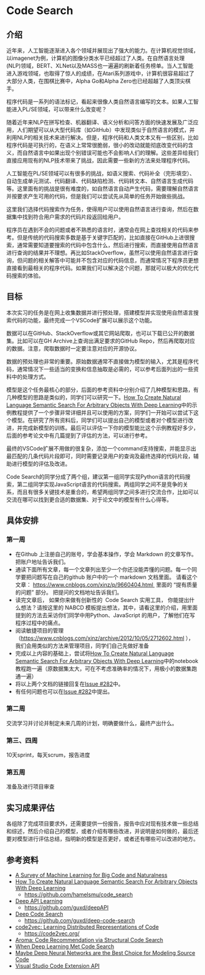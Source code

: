 # Code Search

## 介绍

近年来，人工智能逐渐进入各个领域并展现出了强大的能力。在计算机视觉领域，以imagenet为例，计算机的图像分类水平已经超过了人类。在自然语言处理(NLP)领域，BERT、XLNet以及MASS也一遍遍的刷新着任务榜单。当人工智能进入游戏领域，也取得了惊人的成绩，在Atari系列游戏中，计算机很容易超过了大部分人类，在围棋比赛中，Alpha Go和Alpha Zero也已经超越了人类顶尖棋手。

程序代码是一系列的语法标记，看起来很像人类自然语言编写的文本。如果人工智能进入PL/SE领域，可以带来什么改变呢？

随着近年来NLP在拼写检查、机器翻译、语义分析和问答方面的快速发展及广泛应用，人们期望可以从大型代码库（如GitHub）中发现类似于自然语言的模式，并利用NLP的相关技术来进行解决。但是，程序代码和人类文本又有一些区别，比如程序代码是可执行的，在语义上常常很脆弱，很小的改动就能彻底改变代码的含义，而自然语言中如果出现个别错误可能也不会影响人们的理解。这些差异给我们直接应用现有的NLP技术带来了挑战，因此需要一些新的方法来处理程序代码。

人工智能在PL/SE领域可以有很多的挑战，如语义搜索、代码补全（完形填空）、自动生成单元测试、代码翻译、代码缺陷检测、代码转文本、自然语言生成代码等。这里面有的挑战是很有难度的，如自然语言自动产生代码，需要理解自然语言并按要求产生可用的代码，但是我们可以尝试先从简单的任务开始做些挑战。

这里我们选择代码搜索作为任务，使得用户可以使用自然语言进行查询，然后在数据集中找到符合用户需求的代码片段返回给用户。

程序员在遇到不会的问题或者不熟悉的语言时，通常会在网上查找相关的代码来参考。但是传统的代码搜索多数是基于关键字匹配的，比如直接在GitHub上进很搜索，通常需要知道要搜索的代码中包含什么，然后进行搜索，而直接使用自然语言进行查询的结果并不理想。再比如StackOverflow，虽然可以使用自然语言进行查询，但问题的相关解答中可能并不包含对应的代码信息，而通常情况下程序员更想直接看到最相关的程序代码。如果我们可以解决这个问题，那就可以极大的优化代码搜索的体验。

## 目标

本次实习的任务是在网上收集数据并进行预处理，搭建模型并实现使用自然语言搜索代码的功能，最终完成一个VSCode扩展可以展示这个功能。

数据可以在GitHub、StackOverflow或其它网站爬取，也可以下载已公开的数据集。比如可以在GH Archive上查询出满足要求的GitHub Repo，然后再爬取对应的数据。注意，爬取数据时一定要注意对应的开源协议。

数据的预处理也非常的重要。原始数据通常不直接做为模型的输入，尤其是程序代码，通常情况下一些适当的变换和信息抽取是必需的，可以参考后面列出的一些资料中的处理方式。

模型是这个任务最核心的部分，后面的参考资料中分别介绍了几种模型和思路，有几种模型的思路是类似的，同学们可以研究一下。[How To Create Natural Language Semantic Search For Arbitrary Objects With Deep Learning](https://towardsdatascience.com/semantic-code-search-3cd6d244a39c)中的示例教程提供了一个步骤非常详细并且可以使用的方案，同学们一开始可以尝试下这个模型。在研究了所有资料后，同学们可以提出自己的模型或者对个模型进行改进，并完成新模型的训练。最后可以评估一下你的模型能比这个示例教程好多少，后面的参考论文中有几篇提到了评估的方法，可以进行参考。

最终的VSCode扩展不用做的很复杂，添加一个command支持搜索，并能显示出最匹配的几条代码片段即可，同时需要记录用户的查询及最终选择的代码片段，辅助进行模型的评估及改进。

Code Search的同学分成了两个组，建议第一组同学实现Python语言的代码搜索，第二组同学实现JavaScript语言的代码搜索。两组同学之间不是竞争的关系，而且有很多关键技术是重合的，希望两组同学之间多进行交流合作，比如可以交流在哪可以找到更合适的数据集、对于论文中的模型有什么心得等。

## 具体安排

### 第一周

* 在Github 上注册自己的账号，学会基本操作，学会 Markdown 的文章写作。把账户地址告诉我们。 
* 通读下面所有文章，每一个文章列出至少一个你还没能弄懂的问题。每一个同学要把问题写在自己的github 账户中的一个 markdown 文档里面。 请看这个文章： https://www.cnblogs.com/xinz/p/9660404.html  里面的 “提有质量的问题” 部分。 把提问的文档地址告诉我们。
* 读完文章后， 如果你来做有创新性的  Code Search 实用工具， 你能提出什么想法？请按这里的 NABCD 模板提出想法，其中，请看这里的介绍，用里面提到的方法去采访你们同学中用Python、JavaScript 的用户，了解他们在写程序过程中的痛点。 
* 阅读敏捷项目的管理（https://www.cnblogs.com/xinz/archive/2012/10/05/2712602.html ），我们会用类似的方法来管理项目，同学们自己先做好准备
* 完成以上内容的基础上，尝试将[How To Create Natural Language Semantic Search For Arbitrary Objects With Deep Learning](https://towardsdatascience.com/semantic-code-search-3cd6d244a39c)中的notebook教程跑一遍（原数据集太大，可在不考虑准确率的情况下，用极小的数据集跑通一遍）
* 将以上两个文档的链接回复在[Issue #282](https://github.com/microsoft/ai-edu/issues/282)中。
* 有任何问题也可以在[Issue #282](https://github.com/microsoft/ai-edu/issues/282)中提出。

### 第二周

交流学习并讨论并制定未来几周的计划，明确要做什么，最终产出什么。

### 第三、四周

10天sprint，每天scrum，报告进度

### 第五周

准备及进行项目审查

## 实习成果评估

各组除了完成项目要求外，还需要提供一份报告，报告中应对现有技术做一些总结和综述，然后介绍自己的模型，或者介绍有哪些改进，并说明是如何做的，最后还要对模型进行评估总结，指明新的模型是否更好，或者还有哪些可以改进的地方。

## 参考资料

* [A Survey of Machine Learning for Big Code and Naturalness](https://arxiv.org/pdf/1709.06182.pdf)
* [How To Create Natural Language Semantic Search For Arbitrary Objects With Deep Learning](https://towardsdatascience.com/semantic-code-search-3cd6d244a39c)
  * https://github.com/hamelsmu/code_search
* [Deep API Learning](https://guxd.github.io/papers/deepapi.pdf)
  * https://github.com/guxd/deepAPI
* [Deep Code Search](https://guxd.github.io/papers/deepcs.pdf)
  * https://github.com/guxd/deep-code-search
* [code2vec: Learning Distributed Representations of Code](https://arxiv.org/pdf/1803.09473.pdf)
	* https://code2vec.org/
* [Aroma: Code Recommendation via Structural Code Search](https://arxiv.org/pdf/1812.01158.pdf)
* [When Deep Learning Met Code Search](https://arxiv.org/pdf/1905.03813.pdf)
* [Maybe Deep Neural Networks are the Best Choice for Modeling Source Code](https://arxiv.org/pdf/1903.05734.pdf)
* [Visual Studio Code Extension API](https://code.visualstudio.com/api)